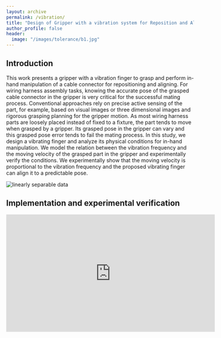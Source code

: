```yaml
---
layout: archive
permalink: /vibration/
title: "Design of Gripper with a vibration system for Reposition and Alignment of cable"
author_profile: false
header:
  image: "/images/tolerance/b1.jpg"
---
```


## Introduction

 This work presents a gripper with a vibration finger to grasp and perform in-hand manipulation of a cable connector for repositioning and aligning. For wiring harness assembly tasks, knowing the accurate pose of the grasped cable connector in the gripper is very critical for the successful mating process. Conventional approaches rely on precise active sensing of the part, for example, based on visual images or three dimensional images and rigorous grasping planning for the gripper motion. As most wiring harness parts are loosely placed instead of fixed to a fixture, the part tends to move when grasped by a gripper. Its grasped pose in the gripper can vary and this grasped pose error tends to fail the mating process. In this study, we design a vibrating finger and analyze its physical conditions for in-hand manipulation. We model the relation between the vibration frequency and the moving velocity of the grasped part in the gripper and experimentally verify the conditions. We experimentally show that the moving velocity is proportional to the vibration frequency and the proposed vibrating finger can align it to a predictable pose. 

<img src="{{ site.url }}{{ site.baseurl }}/images/vibration/F1.jpg" alt="linearly separable data">

## Implementation and experimental verification

<iframe width="560" height="315" src="https://www.youtube.com/embed/avqnbM4VFvM" frameborder="0" allow="accelerometer; autoplay; encrypted-media; gyroscope; picture-in-picture" allowfullscreen></iframe>